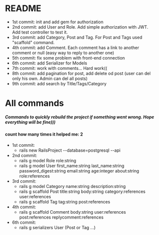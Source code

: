 # README

* 1st commit: init and add gem for authorization
* 2nd commit: add User and Role. Add simple authorization with JWT. Add test controller to test it. 
* 3rd commit: add Category, Post and Tag. For Post and Tags used "scaffold" command.  
* 4th commit: add Comment. Each comment has a link to another comment or null (easy way to reply to another one) 
* 5th commit: fix some problem with front-end connection
* 6th commit: add Serializer for Models
* 7th commit: work with comments... Hard work((
* 8th commit: add pagination for post, add delete od post (user can del only his own. Admin can del all posts)
* 9th commit: add search by Title/Tags/Category
    
# All commands
##### Commands to quickly rebuild the project if something went wrong. Hope everything will be fine))) 
#### count how many times it helped me: 2 

* 1st commit: 
   - rails new RailsProject --database=postgresql --api
* 2nd commit:
    - rails g model Role role:string
    - rails g model User first_name:string last_name:string password_digest:string email:string age:integer about:string role:references
* 3rd commit:
    - rails g model Category name:string description:string
    - rails g scaffold Post title:string body:string category:references user:references
    - rails g scaffold Tag tag:string post:references
* 4th commit:
    - rails g scaffold Comment body:string user:references post:references replycomment:references
* 6th commit: 
    - rails g serializers User (Post or Tag ...)